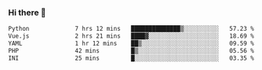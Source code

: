 ### Hi there 👋

<!--START_SECTION:waka-->

```txt
Python             7 hrs 12 mins   ██████████████▒░░░░░░░░░░   57.23 %
Vue.js             2 hrs 21 mins   ████▓░░░░░░░░░░░░░░░░░░░░   18.69 %
YAML               1 hr 12 mins    ██▒░░░░░░░░░░░░░░░░░░░░░░   09.59 %
PHP                42 mins         █▒░░░░░░░░░░░░░░░░░░░░░░░   05.56 %
INI                25 mins         █░░░░░░░░░░░░░░░░░░░░░░░░   03.35 %
```

<!--END_SECTION:waka-->

<!--
**Jonas-VanHaeken/Jonas-VanHaeken** is a ✨ _special_ ✨ repository because its `README.md` (this file) appears on your GitHub profile.

Here are some ideas to get you started:

- 🔭 I’m currently working on ...
- 🌱 I’m currently learning ...
- 👯 I’m looking to collaborate on ...
- 🤔 I’m looking for help with ...
- 💬 Ask me about ...
- 📫 How to reach me: ...
- 😄 Pronouns: ...
- ⚡ Fun fact: ...
-->
